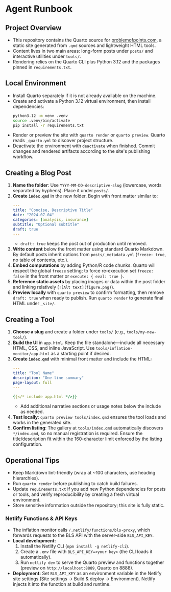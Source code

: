 # Agent Runbook

## Project Overview
- This repository contains the Quarto source for [problemofpoints.com](https://www.problemofpoints.com), a static site generated from `.qmd` sources and lightweight HTML tools.
- Content lives in two main areas: long-form posts under `posts/` and interactive utilities under `tools/`.
- Rendering relies on the Quarto CLI plus Python 3.12 and the packages pinned in `requirements.txt`.

## Local Environment
- Install Quarto separately if it is not already available on the machine.
- Create and activate a Python 3.12 virtual environment, then install dependencies:
  ```bash
  python3.12 -m venv .venv
  source .venv/bin/activate
  pip install -r requirements.txt
  ```
- Render or preview the site with `quarto render` or `quarto preview`. Quarto reads `_quarto.yml` to discover project structure.
- Deactivate the environment with `deactivate` when finished. Commit changes and rendered artifacts according to the site's publishing workflow.

## Creating a Blog Post
1. **Name the folder**: Use `YYYY-MM-DD-descriptive-slug` (lowercase, words separated by hyphens). Place it under `posts/`.
2. **Create `index.qmd`** in the new folder. Begin with front matter similar to:
   ```yaml
   ---
   title: "Concise, Descriptive Title"
   date: "2024-07-04"
   categories: [analysis, insurance]
   subtitle: "Optional subtitle"
   draft: true
   ---
   ```
   - `draft: true` keeps the post out of production until removed.
3. **Write content** below the front matter using standard Quarto Markdown. By default posts inherit options from `posts/_metadata.yml` (`freeze: true`, no table of contents, etc.).
4. **Embed computations** by adding Python/R code chunks. Quarto will respect the global `freeze` setting; to force re-execution set `freeze: false` in the front matter or `execute: { eval: true }`.
5. **Reference static assets** by placing images or data within the post folder and linking relatively (`![Alt text](figure.png)`).
6. **Preview locally** with `quarto preview` to confirm formatting, then remove `draft: true` when ready to publish. Run `quarto render` to generate final HTML under `_site/`.

## Creating a Tool
1. **Choose a slug** and create a folder under `tools/` (e.g., `tools/my-new-tool/`).
2. **Build the UI** in `app.html`. Keep the file standalone—include all necessary HTML, CSS, and inline JavaScript. Use `tools/inflation-monitor/app.html` as a starting point if desired.
3. **Create `index.qmd`** with minimal front matter and include the HTML:
   ```yaml
   ---
   title: "Tool Name"
   description: "One-line summary"
   page-layout: full
   ---
   
   {{</* include app.html */>}}
   ```
   - Add additional narrative sections or usage notes below the include as needed.
4. **Test locally**: `quarto preview tools/index.qmd` ensures the tool loads and works in the generated site.
5. **Confirm listing**: The gallery at `tools/index.qmd` automatically discovers `*/index.qmd`, so no manual registration is required. Ensure the title/description fit within the 160-character limit enforced by the listing configuration.

## Operational Tips
- Keep Markdown lint-friendly (wrap at ~100 characters, use heading hierarchies).
- Run `quarto render` before publishing to catch build failures.
- Update `requirements.txt` if you add new Python dependencies for posts or tools, and verify reproducibility by creating a fresh virtual environment.
- Store sensitive information outside the repository; this site is fully static.

### Netlify Functions & API Keys
- The inflation monitor calls `/.netlify/functions/bls-proxy`, which forwards requests to the BLS API with the server-side `BLS_API_KEY`.
- **Local development:**  
  1. Install the Netlify CLI (`npm install -g netlify-cli`).  
  2. Create a `.env` file with `BLS_API_KEY=<your key>` (the CLI loads it automatically).  
  3. Run `netlify dev` to serve the Quarto preview and functions together (preview on `http://localhost:8889`, Quarto on 8888).
- **Deployment:** Set `BLS_API_KEY` as an environment variable in the Netlify site settings (Site settings → Build & deploy → Environment). Netlify injects it into the function at build and runtime.
